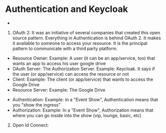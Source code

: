 # Authentication and Keycloak

- 
1) OAuth 2: It was an initiative of several companies that created this open source pattern. Everything in Authentication is behind OAuth 2. It makes it available to someone to access your resource. It is the principal pattern to communicate with a third party platform.
  * Resource Owner: Example: A user (it can be an app/service, too) that wants an app to access his user google drive
  * OAuth Server: The Authorization Server. Example: Keycloak. It says if the user (or app/service) can access the resource or not
  * Client: Example: The client (or app/service) that wants to access the Google Drive
  * Resource Server: Example: The Google Drive
    
- Authentication: Example: In a "Event Show", Authentication means that you "show the ingress"
- Authorization: Example: In a "Event Show", Authorization means that where you can go inside into the show (vip, lounge, basic, etc)

2) Open Id Connect: 
